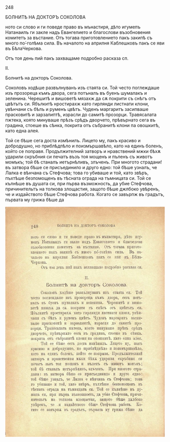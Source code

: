 ﻿248

БОЛНИТѢ НА ДОКТОРЪ СОКОЛОВА

ното си слово и ги поведе право въ мънастиря, дѣто игумепъ Натанаилъ ги закле надъ Евангелието и благослови възобновения комитетъ за въстание. Отъ тогава приготовлението пакъ закипѣ съ много по́-голѣма сила. Въ началото на априлня Каблешковъ пакъ се яви въ БѣлаЧеркова.

Отъ тоя день пий пакъ захващаме подробно расказа сп.

II.

Болнитѣ на докторъ Соколова.

Соколовъ ходѣше развълнуванъ изъ стаята си. Той често поглеждаше изъ прозореца къмъ двора, сега потъналъ въ буенъ шумалакъ и зеленина. Черешитѣ и вишоветѣ мязахж да сѫ покрити съ снѣгъ отъ цвѣтътъ си. Ябълкитѣ нростирахж като гирлянди листнати клони, увѣнчани съ бѣлъ и руменъ цвѣтъ. Чуденъ маргаритъ засипваше прасковитѣ и зарзалиптѣ, израсли до самитѣ прозорци. Травясалата пжтека, която минуваше прѣзъ срѣдъ дворчето, прѣвърнато сега въ градина, стоеше въ сѣнка, покрита отъ събранитѣ клони па овошкитѣ, като една алея.

Той се бѣше сега доста измѣнилъ. Лицето му, пакъ красиво и добродушно, но приблѣдпѣло и поизмършавѣло, като на единъ боленъ, който се поправя. Продължителний затворъ и нравствений мжки бѣхѫ ударили скръбния си печатъ възъ тоя мощенъ и пъленъ съ животъ момъкъ; той бѣ станалъ иетърнѣливъ, злъченъ. При многото страдани! въ затвора бѣше се присъединило и друго едно: той бѣше узналъ, че Лалка е вѣнчана съ Стефчова; това го убиваше и той, като звѣръ, пъхтѣше безпомощенъ въ тѣсната ограда на тъмницата си. Той се кълнѣше въ душата си, при първа възможность, да убие Стефчова, причинительтъ на толкова злощастия, защото бѣше джлбоко увѣренъ, че и издайството бѣше Стефчова работа. Когато се завърпж въ градътъ, първата му грижа бѣше да

![original](images/279.jpg)

